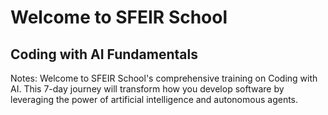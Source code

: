 <!-- .slide: class="first-slide" sfeir-level="1" sfeir-techno="Coding with AI" -->
# **Welcome to SFEIR School**
## **Coding with AI Fundamentals**

Notes:
Welcome to SFEIR School's comprehensive training on Coding with AI. This 7-day journey will transform how you develop software by leveraging the power of artificial intelligence and autonomous agents.
